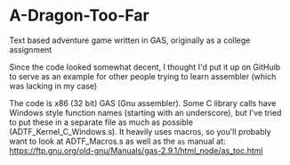 # A-Dragon-Too-Far
Text based adventure game written in GAS, originally as a college assignment

Since the code looked somewhat decent, I thought I'd put it up on GitHuib to serve as an example for other people trying to learn assembler (which was lacking in my case)

The code is x86 (32 bit) GAS (Gnu assembler). Some C library calls have Windows style function names (starting with an underscore), but I've tried to put these in a separate file as much as possible (ADTF_Kernel_C_Windows.s). It heavily uses macros, so you'll probably want to look at ADTF_Macros.s as well as the `as` manual at: https://ftp.gnu.org/old-gnu/Manuals/gas-2.9.1/html_node/as_toc.html
